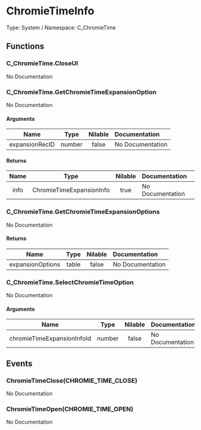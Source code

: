 # ChromieTimeInfo

Type: System / Namespace: C_ChromieTime

## Functions

### C_ChromieTime.CloseUI

No Documentation
### C_ChromieTime.GetChromieTimeExpansionOption

No Documentation
#### Arguments
|Name|Type|Nilable|Documentation|
|:---:|:---:|:---:|:---|
|expansionRecID|number|false|No Documentation|
#### Returns
|Name|Type|Nilable|Documentation|
|:---:|:---:|:---:|:---|
|info|ChromieTimeExpansionInfo|true|No Documentation|
### C_ChromieTime.GetChromieTimeExpansionOptions

No Documentation
#### Returns
|Name|Type|Nilable|Documentation|
|:---:|:---:|:---:|:---|
|expansionOptions|table|false|No Documentation|
### C_ChromieTime.SelectChromieTimeOption

No Documentation
#### Arguments
|Name|Type|Nilable|Documentation|
|:---:|:---:|:---:|:---|
|chromieTimeExpansionInfoId|number|false|No Documentation|
## Events

### ChromieTimeClose(CHROMIE_TIME_CLOSE)

No Documentation
### ChromieTimeOpen(CHROMIE_TIME_OPEN)

No Documentation